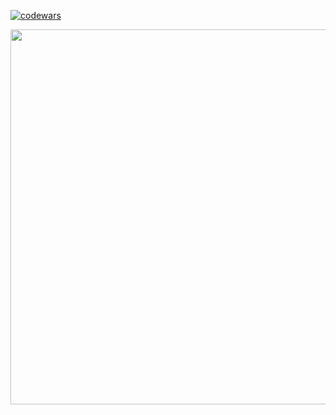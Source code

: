 <!--
**lickoneyou/lickoneyou** is a ✨ _special_ ✨ repository because its `README.md` (this file) appears on your GitHub profile.

Here are some ideas to get you started:

- 🔭 I’m currently working on ...
- 🌱 I’m currently learning ...
- 👯 I’m looking to collaborate on ...
- 🤔 I’m looking for help with ...
- 💬 Ask me about ...
- 📫 How to reach me: ...
- 😄 Pronouns: ...
- ⚡ Fun fact: ...
-->



<p align="center">

  [![codewars](https://www.codewars.com/users/rsschool_801b23650b4efb98/badges/small)](https://www.codewars.com/users/rsschool_801b23650b4efb98) 

</p>


<p align="center">

<img align="center" width="600" height="600" src="https://www.codewars.com/users/rsschool_801b23650b4efb98/badges/large">
  
  </p>
